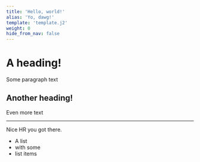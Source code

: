 ```yaml
---
title: 'Hello, world!'
alias: 'Yo, dawg!'
template: 'template.j2'
weight: 0
hide_from_nav: false
---
```


# A heading!
Some paragraph text

## Another heading! 
Even more text

---
Nice HR you got there.

* A list
* with some
* list items